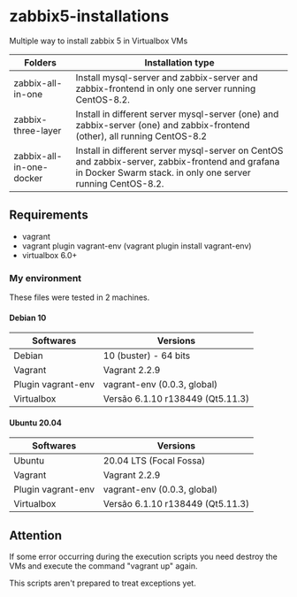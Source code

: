 # zabbix5-installations

Multiple way to install zabbix 5 in Virtualbox VMs

| Folders | Installation type |  
| - | - |
| zabbix-all-in-one | Install mysql-server and zabbix-server and zabbix-frontend in only one server running CentOS-8.2. |
| zabbix-three-layer | Install in different server mysql-server (one) and zabbix-server (one) and zabbix-frontend (other), all running CentOS-8.2 |
| zabbix-all-in-one-docker | Install in different server mysql-server on CentOS and zabbix-server, zabbix-frontend and grafana in Docker Swarm stack. in only one server running CentOS-8.2. | 

## Requirements

* vagrant 
* vagrant plugin vagrant-env (vagrant plugin install vagrant-env)
* virtualbox 6.0+

### My environment

These files were tested in 2 machines. 

#### Debian 10

| Softwares | Versions |  
| - | - |
| Debian | 10 (buster) - 64 bits |  
| Vagrant |Vagrant 2.2.9 |  
| Plugin vagrant-env | vagrant-env (0.0.3, global) |  
| Virtualbox | Versão 6.1.10 r138449 (Qt5.11.3) |

#### Ubuntu 20.04

| Softwares | Versions |  
| - | - |
| Ubuntu | 20.04 LTS (Focal Fossa) |  
| Vagrant | Vagrant 2.2.9 |  
| Plugin vagrant-env | vagrant-env (0.0.3, global) |  
| Virtualbox | Versão 6.1.10 r138449 (Qt5.11.3) |

## Attention

If some error occurring during the execution scripts you need destroy the VMs and execute the command "vagrant up" again.

This scripts aren't prepared to treat exceptions yet.
